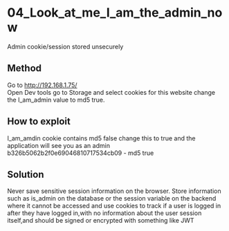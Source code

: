 # 04_Look_at_me_I_am_the_admin_now

Admin cookie/session stored unsecurely

## Method

Go to http://192.168.1.75/  
Open Dev tools go to Storage and select cookies for this website
change the I_am_admin value to md5 true.

## How to exploit

 I_am_amdin cookie contains md5 false change
 this to true and the application will see you as an admin
 b326b5062b2f0e69046810717534cb09 - md5 true

## Solution

Never save sensitive session information on the browser. Store information such
as is_admin on the database or the session variable on the backend where
it cannot be accessed and use cookies to track if a user is logged in after they
have logged in,with no information about the user session itself,and
should be signed or encrypted with something like JWT
